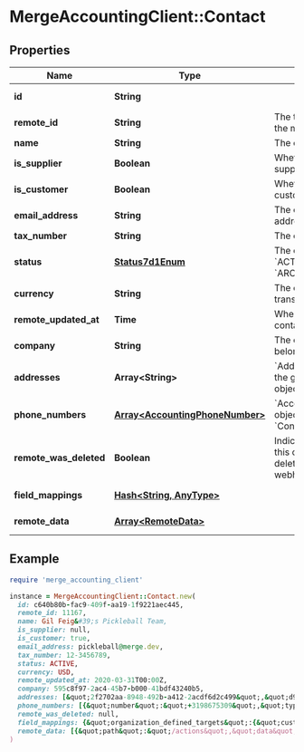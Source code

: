 # MergeAccountingClient::Contact

## Properties

| Name | Type | Description | Notes |
| ---- | ---- | ----------- | ----- |
| **id** | **String** |  | [optional][readonly] |
| **remote_id** | **String** | The third-party API ID of the matching object. | [optional] |
| **name** | **String** | The contact&#39;s name. | [optional] |
| **is_supplier** | **Boolean** | Whether the contact is a supplier. | [optional] |
| **is_customer** | **Boolean** | Whether the contact is a customer. | [optional] |
| **email_address** | **String** | The contact&#39;s email address. | [optional] |
| **tax_number** | **String** | The contact&#39;s tax number. | [optional] |
| **status** | [**Status7d1Enum**](Status7d1Enum.md) | The contact&#39;s status  * &#x60;ACTIVE&#x60; - ACTIVE * &#x60;ARCHIVED&#x60; - ARCHIVED | [optional] |
| **currency** | **String** | The currency the contact&#39;s transactions are in. | [optional] |
| **remote_updated_at** | **Time** | When the third party&#39;s contact was updated. | [optional] |
| **company** | **String** | The company the contact belongs to. | [optional] |
| **addresses** | **Array&lt;String&gt;** | &#x60;Address&#x60; object IDs for the given &#x60;Contacts&#x60; object. | [optional] |
| **phone_numbers** | [**Array&lt;AccountingPhoneNumber&gt;**](AccountingPhoneNumber.md) | &#x60;AccountingPhoneNumber&#x60; object for the given &#x60;Contacts&#x60; object. | [optional] |
| **remote_was_deleted** | **Boolean** | Indicates whether or not this object has been deleted by third party webhooks. | [optional][readonly] |
| **field_mappings** | [**Hash&lt;String, AnyType&gt;**](AnyType.md) |  | [optional][readonly] |
| **remote_data** | [**Array&lt;RemoteData&gt;**](RemoteData.md) |  | [optional][readonly] |

## Example

```ruby
require 'merge_accounting_client'

instance = MergeAccountingClient::Contact.new(
  id: c640b80b-fac9-409f-aa19-1f9221aec445,
  remote_id: 11167,
  name: Gil Feig&#39;s Pickleball Team,
  is_supplier: null,
  is_customer: true,
  email_address: pickleball@merge.dev,
  tax_number: 12-3456789,
  status: ACTIVE,
  currency: USD,
  remote_updated_at: 2020-03-31T00:00Z,
  company: 595c8f97-2ac4-45b7-b000-41bdf43240b5,
  addresses: [&quot;2f2702aa-8948-492b-a412-2acdf6d2c499&quot;,&quot;d98c7428-8dda-48a8-a1da-c570f65e2375&quot;],
  phone_numbers: [{&quot;number&quot;:&quot;+3198675309&quot;,&quot;type&quot;:&quot;Mobile&quot;}],
  remote_was_deleted: null,
  field_mappings: {&quot;organization_defined_targets&quot;:{&quot;custom_key&quot;:&quot;custom_value&quot;},&quot;linked_account_defined_targets&quot;:{&quot;custom_key&quot;:&quot;custom_value&quot;}},
  remote_data: [{&quot;path&quot;:&quot;/actions&quot;,&quot;data&quot;:[&quot;Varies by platform&quot;]}]
)
```

